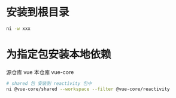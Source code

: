 # 安装到根目录

```zsh
ni -w xxx
```

# 为指定包安装本地依赖

源仓库 vue
本仓库 vue-core

```zsh
# shared 包 安装到 reactivity 包中
ni @vue-core/shared --workspace --filter @vue-core/reactivity
```
